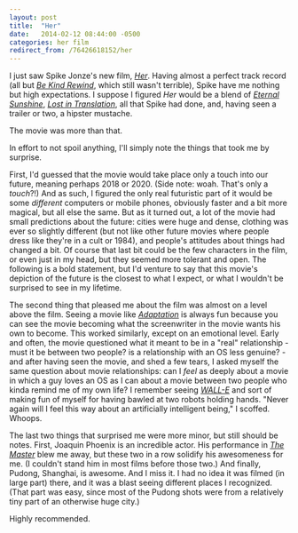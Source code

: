 ```yaml
---
layout: post
title:  "Her"
date:   2014-02-12 08:44:00 -0500
categories: her film
redirect_from: /76426618152/her
---
```


I just saw Spike Jonze's new film, _[Her](http://www.imdb.com/title/tt1798709/)_. Having almost a perfect track record (all but _[Be Kind Rewind](http://www.imdb.com/title/tt0799934/)_, which still wasn't terrible), Spike have me nothing but high expectations. I suppose I figured _Her_ would be a blend of _[Eternal Sunshine](http://www.imdb.com/title/tt0338013)_, _[Lost in Translation](http://www.imdb.com/title/tt0335266)_, all that Spike had done, and, having seen a trailer or two, a hipster mustache. 

The movie was more than that. 

In effort to not spoil anything, I'll simply note the things that took me by surprise. 

First, I'd guessed that the movie would take place only a touch into our future, meaning perhaps 2018 or 2020. (Side note: woah. That's only a _touch_?!) And as such, I figured the only real futuristic part of it would be some _different_ computers or mobile phones, obviously faster and a bit more magical, but all else the same. But as it turned out, a lot of the movie had small predictions about the future: cities were huge and dense, clothing was ever so slightly different (but not like other future movies where people dress like they're in a cult or 1984), and people's attitudes about things had changed a bit. Of course that last bit could be the few characters in the film, or even just in my head, but they seemed more tolerant and open. The following is a bold statement, but I'd venture to say that this movie's depiction of the future is the closest to what I expect, or what I wouldn't be surprised to see in my lifetime. 

The second thing that pleased me about the film was almost on a level above the film. Seeing a movie like _[Adaptation](http://www.imdb.com/title/tt0268126)_ is always fun because you can see the movie becoming what the screenwriter in the movie wants his own to become. This worked similarly, except on an emotional level. Early and often, the movie questioned what it meant to be in a "real" relationship - must it be between two people? is a relationship with an OS less genuine? - and after having seen the movie, and shed a few tears, I asked myself the same question about movie relationships: can I _feel_ as deeply about a movie in which a guy loves an OS as I can about a movie between two people who kinda remind me of my own life? I remember seeing _[WALL-E](http://www.imdb.com/title/tt0910970)_ and sort of making fun of myself for having bawled at two robots holding hands. "Never again will I feel this way about an artificially intelligent being," I scoffed. Whoops. 

The last two things that surprised me were more minor, but still should be notes. First, Joaquin Phoenix is an incredible actor. His performance in _[The Master](http://www.imdb.com/title/tt1560747/)_ blew me away, but these two in a row solidify his awesomeness for me. (I couldn't stand him in most films before those two.) And finally, Pudong, Shanghai, is awesome. And I miss it. I had no idea it was filmed (in large part) there, and it was a blast seeing different places I recognized. (That part was easy, since most of the Pudong shots were from a relatively tiny part of an otherwise huge city.)

Highly recommended.
